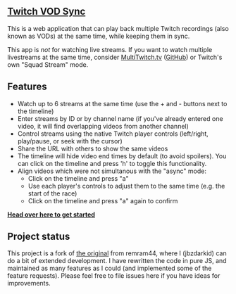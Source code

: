 [Twitch VOD Sync](https://twitch-vod-sync.github.io/twitch-vod-sync.github.io)
----

This is a web application that can play back multiple Twitch recordings (also known as VODs) at the same time, while keeping them in sync.

This app is *not* for watching live streams. If you want to watch multiple livestreams at the same time, consider [MultiTwitch.tv](http://www.multitwitch.tv/) ([GitHub](https://github.com/bhamrick/multitwitch)) or Twitch's own "Squad Stream" mode.

## Features
- Watch up to 6 streams at the same time (use the + and - buttons next to the timeline)
- Enter streams by ID or by channel name (if you've already entered one video, it will find overlapping videos from another channel)
- Control streams using the native Twitch player controls (left/right, play/pause, or seek with the cursor)
- Share the URL with others to show the same videos
- The timeline will hide video end times by default (to avoid spoilers). You can click on the timeline and press 'h' to toggle this functionality.
- Align videos which were not simultanous with the "async" mode:
   - Click on the timeline and press "a"
   - Use each player's controls to adjust them to the same time (e.g. the start of the race)
   - Click on the timeline and press "a" again to confirm

**[Head over here to get started](https://twitch-vod-sync.github.io)**

## Project status
This project is a fork of [the original](https://github.com/remram44/twitch-vod-sync) from remram44, where I (jbzdarkid) can do a bit of extended development.
I have rewritten the code in pure JS, and maintained as many features as I could (and implemented some of the feature requests).
Please feel free to file issues here if you have ideas for improvements.
